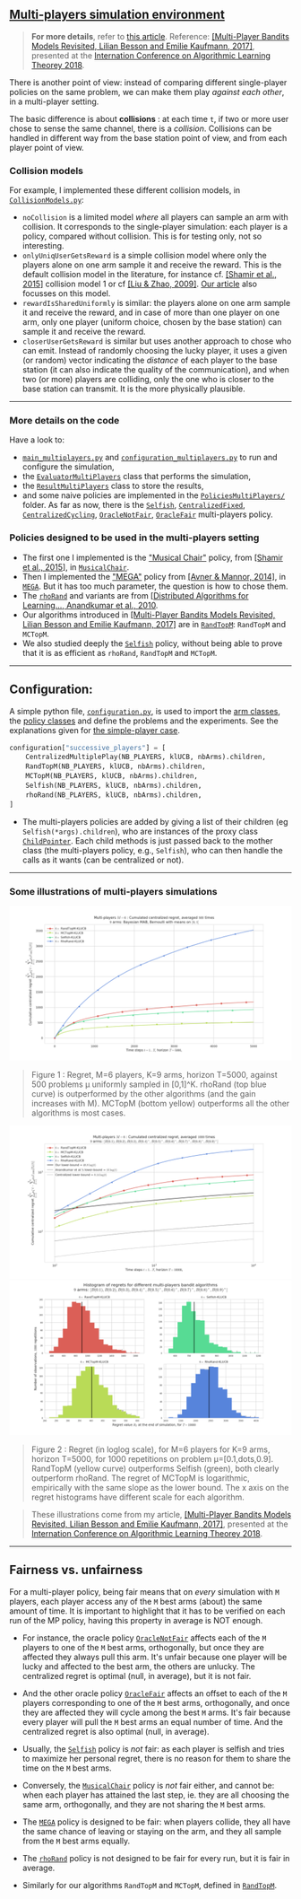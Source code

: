 ## [**Multi-players simulation environment**](MultiPlayers.md)

> **For more details**, refer to [this article](https://hal.inria.fr/hal-01629733).
>  Reference: [[Multi-Player Bandits Models Revisited, Lilian Besson and Emilie Kaufmann, 2017]](https://hal.inria.fr/hal-01629733), presented at the [Internation Conference on Algorithmic Learning Theorey 2018](http://www.cs.cornell.edu/conferences/alt2018/index.html#accepted).

There is another point of view: instead of comparing different single-player policies on the same problem, we can make them play *against each other*, in a multi-player setting.

The basic difference is about **collisions** : at each time `t`, if two or more user chose to sense the same channel, there is a *collision*. Collisions can be handled in different way from the base station point of view, and from each player point of view.

### Collision models
For example, I implemented these different collision models, in [`CollisionModels.py`](Environment/CollisionModels.py):

 - `noCollision` is a limited model *where* all players can sample an arm with collision. It corresponds to the single-player simulation: each player is a policy, compared without collision. This is for testing only, not so interesting.
 - `onlyUniqUserGetsReward` is a simple collision model where only the players alone on one arm sample it and receive the reward. This is the default collision model in the literature, for instance cf. [[Shamir et al., 2015]](https://arxiv.org/abs/0910.2065v3) collision model 1 or cf [[Liu & Zhao, 2009]](https://arxiv.org/abs/0910.2065v3). [Our article](https://hal.inria.fr/hal-01629733) also focusses on this model.
 - `rewardIsSharedUniformly` is similar: the players alone on one arm sample it and receive the reward, and in case of more than one player on one arm, only one player (uniform choice, chosen by the base station) can sample it and receive the reward.
 - `closerUserGetsReward` is similar but uses another approach to chose who can emit. Instead of randomly choosing the lucky player, it uses a given (or random) vector indicating the *distance* of each player to the base station (it can also indicate the quality of the communication), and when two (or more) players are colliding, only the one who is closer to the base station can transmit. It is the more physically plausible.

----

### More details on the code
Have a look to:
- [`main_multiplayers.py`](./main_multiplayers.py) and [`configuration_multiplayers.py`](./configuration_multiplayers.py) to run and configure the simulation,
- the [`EvaluatorMultiPlayers`](./Environment/EvaluatorMultiPlayers.py) class that performs the simulation,
- the [`ResultMultiPlayers`](./Environment/ResultMultiPlayers.py) class to store the results,
- and some naive policies are implemented in the [`PoliciesMultiPlayers/`](./PoliciesMultiPlayers/) folder. As far as now, there is the [`Selfish`](PoliciesMultiPlayers/Selfish.py), [`CentralizedFixed`](PoliciesMultiPlayers/CentralizedFixed.py), [`CentralizedCycling`](PoliciesMultiPlayers/CentralizedCycling.py), [`OracleNotFair`](PoliciesMultiPlayers/OracleNotFair.py), [`OracleFair`](PoliciesMultiPlayers/OracleFair.py) multi-players policy.

### Policies designed to be used in the multi-players setting
- The first one I implemented is the ["Musical Chair"](https://arxiv.org/abs/1512.02866) policy, from [[Shamir et al., 2015]](https://arxiv.org/abs/0910.2065v3), in [`MusicalChair`](Policies/MusicalChair.py).
- Then I implemented the ["MEGA"](https://arxiv.org/abs/1404.5421) policy from [[Avner & Mannor, 2014]](https://arxiv.org/abs/1404.5421), in [`MEGA`](Policies/MEGA.py). But it has too much parameter, the question is how to chose them.
- The [`rhoRand`](PoliciesMultiplayers/rhoRand.py) and variants are from [[Distributed Algorithms for Learning..., Anandkumar et al., 2010](http://ieeexplore.ieee.org/document/5462144/).
- Our algorithms introduced in [[Multi-Player Bandits Models Revisited, Lilian Besson and Emilie Kaufmann, 2017]](https://hal.inria.fr/hal-01629733) are in [`RandTopM`](PoliciesMultiplayers/RandTopM.py): `RandTopM` and `MCTopM`.
- We also studied deeply the [`Selfish`](PoliciesMultiplayers/Selfish.py) policy, without being able to prove that it is as efficient as `rhoRand`, `RandTopM` and `MCTopM`.

----

## Configuration:
A simple python file, [`configuration.py`](configuration.py), is used to import the [arm classes](Arms/), the [policy classes](Policies/) and define the problems and the experiments.
See the explanations given for [the simple-player case](Aggregation.md).

```python
configuration["successive_players"] = [
    CentralizedMultiplePlay(NB_PLAYERS, klUCB, nbArms).children,
    RandTopM(NB_PLAYERS, klUCB, nbArms).children,
    MCTopM(NB_PLAYERS, klUCB, nbArms).children,
    Selfish(NB_PLAYERS, klUCB, nbArms).children,
    rhoRand(NB_PLAYERS, klUCB, nbArms).children,
]
```

- The multi-players policies are added by giving a list of their children (eg `Selfish(*args).children`), who are instances of the proxy class [`ChildPointer`](PoliciesMultiPlayers/ChildPointer.py). Each child methods is just passed back to the mother class (the multi-players policy, e.g., `Selfish`), who can then handle the calls as it wants (can be centralized or not).

----

### Some illustrations of multi-players simulations

![plots/MP__K9_M6_T5000_N500__4_algos__all_RegretCentralized____env1-1_8318947830261751207.png](plots/MP__K9_M6_T5000_N500__4_algos__all_RegretCentralized____env1-1_8318947830261751207.png)

> Figure 1 : Regret, M=6 players, K=9 arms, horizon T=5000, against 500 problems µ uniformly sampled in [0,1]^K. rhoRand (top blue curve) is outperformed by the other algorithms (and the gain increases with M). MCTopM (bottom yellow) outperforms all the other algorithms is most cases.

![plots/MP__K9_M6_T10000_N1000__4_algos__all_RegretCentralized_loglog____env1-1_8200873569864822246.png](plots/MP__K9_M6_T10000_N1000__4_algos__all_RegretCentralized_loglog____env1-1_8200873569864822246.png)
![plots/MP__K9_M6_T10000_N1000__4_algos__all_HistogramsRegret____env1-1_8200873569864822246.png](plots/MP__K9_M6_T10000_N1000__4_algos__all_HistogramsRegret____env1-1_8200873569864822246.png)


> Figure 2 : Regret (in loglog scale), for M=6 players for K=9 arms, horizon T=5000, for 1000 repetitions on problem µ=[0.1,dots,0.9]. RandTopM (yellow curve) outperforms Selfish (green), both clearly outperform rhoRand. The regret of MCTopM is logarithmic, empirically with the same slope as the lower bound. The x axis on the regret histograms have different scale for each algorithm.

> These illustrations come from my article, [[Multi-Player Bandits Models Revisited, Lilian Besson and Emilie Kaufmann, 2017]](https://hal.inria.fr/hal-01629733), presented at the [Internation Conference on Algorithmic Learning Theorey 2018](http://www.cs.cornell.edu/conferences/alt2018/index.html#accepted).

----

## Fairness vs. unfairness
For a multi-player policy, being fair means that on *every* simulation with `M` players, each player access any of the `M` best arms (about) the same amount of time.
It is important to highlight that it has to be verified on each run of the MP policy, having this property in average is NOT enough.

- For instance, the oracle policy [`OracleNotFair`](PoliciesMultiPlayers/OracleNotFair.py) affects each of the `M` players to one of the `M` best arms, orthogonally, but once they are affected they always pull this arm. It's unfair because one player will be lucky and affected to the best arm, the others are unlucky. The centralized regret is optimal (null, in average), but it is not fair.
- And the other oracle policy [`OracleFair`](PoliciesMultiPlayers/OracleFair.py) affects an offset to each of the `M` players corresponding to one of the `M` best arms, orthogonally, and once they are affected they will cycle among the best `M` arms. It's fair because every player will pull the `M` best arms an equal number of time. And the centralized regret is also optimal (null, in average).

- Usually, the [`Selfish`](PoliciesMultiPlayers/Selfish.py) policy is *not* fair: as each player is selfish and tries to maximize her personal regret, there is no reason for them to share the time on the `M` best arms.

- Conversely, the [`MusicalChair`](Policies/MusicalChair.py) policy is *not* fair either, and cannot be: when each player has attained the last step, ie. they are all choosing the same arm, orthogonally, and they are not sharing the `M` best arms.

- The [`MEGA`](Policies/MEGA.py) policy is designed to be fair: when players collide, they all have the same chance of leaving or staying on the arm, and they all sample from the `M` best arms equally.

- The [`rhoRand`](PoliciesMultiPlayers/rhoRand.py) policy is not designed to be fair for every run, but it is fair in average.
- Similarly for our algorithms `RandTopM` and `MCTopM`, defined in [`RandTopM`](PoliciesMultiPlayers/RandTopM.py).
